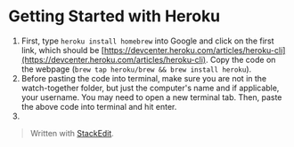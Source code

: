 
# Getting Started with Heroku

1. First, type ``heroku install homebrew`` into Google and click on the first link, which should be [https://devcenter.heroku.com/articles/heroku-cli](https://devcenter.heroku.com/articles/heroku-cli). Copy the code on the webpage (``
brew tap heroku/brew && brew install heroku
``).
2. Before pasting the code into terminal, make sure you are not in the watch-together folder, but just the computer's name and if applicable, your username. You may need to open a new terminal tab. Then, paste the above code into terminal and hit enter.
3. 

> Written with [StackEdit](https://stackedit.io/).
<!--stackedit_data:
eyJoaXN0b3J5IjpbODc5NTU3NzE2LDczMDk5ODExNl19
-->
